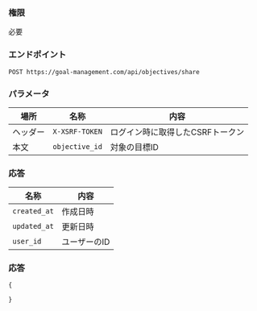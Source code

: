 ### 権限
必要

### エンドポイント
```
POST https://goal-management.com/api/objectives/share
```


### パラメータ
| 場所   | 名称             | 内容                 |
|------|----------------|--------------------|
| ヘッダー | `X-XSRF-TOKEN` | ログイン時に取得したCSRFトークン |
| 本文   | `objective_id` | 対象の目標ID            |

### 応答
| 名称     | 内容      |
|--------|---------|
| `created_at` | 作成日時    |
| `updated_at` | 更新日時    |
| `user_id` | ユーザーのID |

### 応答
```js
{

}
```

